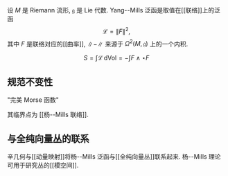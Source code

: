 
设 $M$ 是 Riemann 流形, $\mathfrak g$ 是 Lie 代数. Yang--Mills 泛函是取值在[[联络]]上的泛函
$$
\mathcal L = \|F\|^2,
$$
其中 $F$ 是联络对应的[[曲率]], $\|-\|$ 来源于 $\Omega^2(M,\mathfrak g)$ 上的一个内积.

$$
S=\int \mathcal L \,\text{dVol} = -\int F\wedge\star F
$$

## 规范不变性

"完美 Morse 函数"

其临界点为 [[杨--Mills 联络]].

## 与全纯向量丛的联系

辛几何与[[动量映射]]将杨--Mills 泛函与[[全纯向量丛]]联系起来. 杨--Mills 理论可用于研究丛的[[模空间]].